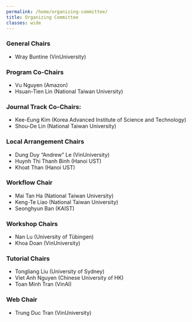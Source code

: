 ```yaml
---
permalink: /home/organizing-committee/
title: Organizing Committee
classes: wide
---
```


<h3 id="general-chairs">General Chairs</h3>
  <ul>
    <li>Wray Buntine (VinUniversity)</li>
  </ul>
  
  <h3 id="program-co-chairs">Program Co-Chairs</h3>
  <ul>
    <li>Vu Nguyen (Amazon)</li>
    <li>Hsuan-Tien Lin (National Taiwan University)</li>
  </ul>
  
  <h3 id="journal-track-co-chairs">Journal Track Co-Chairs:</h3>
  <ul>
    <li>Kee-Eung Kim (Korea Advanced Institute of Science and Technology)</li>
    <li>Shou-De Lin (National Taiwan University)</li>
  </ul>
  
  <h3 id="local-arrangement-chairs">Local Arrangement Chairs</h3>
  
  <ul>
    <li>Dung Duy “Andrew” Le (VinUniversity)</li>
    <li>Huynh Thi Thanh Binh (Hanoi UST)</li>
    <li>Khoat Than  (Hanoi UST)</li>
  </ul>
  
  <h3 id="workflow-chair">Workflow Chair</h3>
  <ul>
    <li>Mai Tan Ha (National Taiwan University)</li>
    <li>Keng-Te Liao (National Taiwan University)</li>
    <li>Seonghyun Ban (KAIST)</li>
  </ul>
  
  <h3 id="workshop-chairs">Workshop Chairs</h3>
  <ul>
    <li>Nan Lu (University of Tübingen)</li>
    <li>Khoa Doan (VinUniversity)</li>
  </ul>
  
  <h3 id="tutorial-chairs">Tutorial Chairs</h3>
  <ul>
    <li>Tongliang Liu (University of Sydney)</li>
    <li>Viet Anh Nguyen (Chinese University of HK)</li>
    <li>Toan Minh Tran (VinAI)</li>
  </ul>
  
  <h3 id="web-chair">Web Chair</h3>
  
  <ul>
    <li>Trung Duc Tran (VinUniversity)</li>
  </ul>